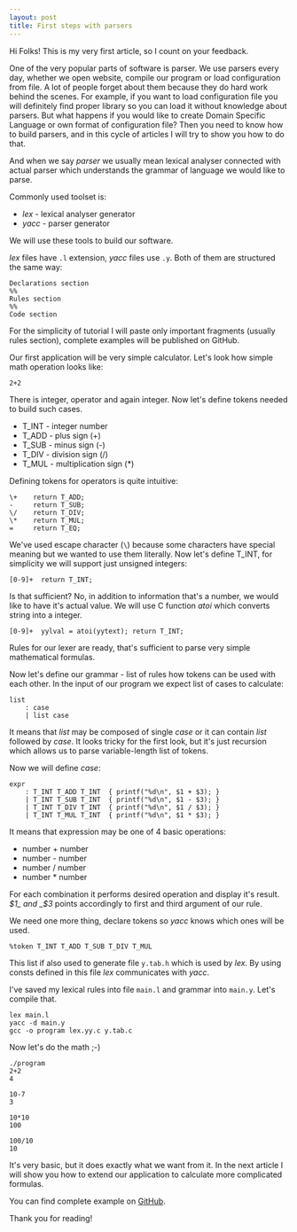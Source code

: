 ```yaml
---
layout: post
title: First steps with parsers
---
```


Hi Folks!
This is my very first article, so I count on your feedback.

One of the very popular parts of software is parser.
We use parsers every day, whether we open website, compile our program or load configuration from file.
A lot of people forget about them because they do hard work behind the scenes.
For example, if you want to load configuration file you will definitely find proper library so you can
load it without knowledge about parsers. But what happens if you would like to create
Domain Specific Language or own format of configuration file? Then you need to know how to build
parsers, and in this cycle of articles I will try to show you how to do that.

And when we say _parser_ we usually mean lexical analyser connected with actual parser which understands
the grammar of language we would like to parse.

Commonly used toolset is:

* _lex_ - lexical analyser generator
* _yacc_ - parser generator

We will use these tools to build our software.

_lex_ files have `.l` extension, _yacc_ files use `.y`.
Both of them are structured the same way:

```
Declarations section
%%
Rules section
%%
Code section
```

For the simplicity of tutorial I will paste only
important fragments (usually rules section), complete examples will be published on GitHub.

Our first application will be very simple calculator.
Let's look how simple math operation looks like:

```
2+2
```

There is integer, operator and again integer.
Now let's define tokens needed to build such cases.

* T_INT - integer number
* T_ADD - plus sign (+)
* T_SUB - minus sign (-)
* T_DIV - division sign (/)
* T_MUL - multiplication sign (*)

Defining tokens for operators is quite intuitive:

```
\+    return T_ADD;
-     return T_SUB;
\/    return T_DIV;
\*    return T_MUL;
=     return T_EQ;
```

We've used escape character (`\`) because some characters have special meaning but we wanted to use
them literally. Now let's define T_INT, for simplicity we will support just unsigned integers:

```
[0-9]+  return T_INT;
```

Is that sufficient? No, in addition to information that's a number, we would like to have it's actual value.
We will use C function _atoi_ which converts string into a integer.

```
[0-9]+  yylval = atoi(yytext); return T_INT;
```

Rules for our lexer are ready, that's sufficient to parse very simple mathematical formulas.

Now let's define our grammar - list of rules how tokens can be used with each other.
In the input of our program we expect list of cases to calculate:

```
list
    : case
    | list case
```

It means that _list_ may be composed of single _case_ or it can contain _list_ followed by _case_.
It looks tricky for the first look, but it's just recursion which allows us to parse
variable-length list of tokens.

Now we will define _case_:

```
expr
    : T_INT T_ADD T_INT  { printf("%d\n", $1 + $3); }
    | T_INT T_SUB T_INT  { printf("%d\n", $1 - $3); }
    | T_INT T_DIV T_INT  { printf("%d\n", $1 / $3); }
    | T_INT T_MUL T_INT  { printf("%d\n", $1 * $3); }
```

It means that expression may be one of 4 basic operations:

* number + number
* number - number
* number / number
* number * number

For each combination it performs desired operation and display it's result.
_$1_ and _$3_ points accordingly to first and third argument of our rule.

We need one more thing, declare tokens so _yacc_ knows which ones will be used.

```
%token T_INT T_ADD T_SUB T_DIV T_MUL
```

This list if also used to generate file `y.tab.h` which is used by _lex_.
By using consts defined in this file _lex_ communicates with _yacc_.

I've saved my lexical rules into file `main.l` and grammar into `main.y`.
Let's compile that.

```
lex main.l
yacc -d main.y
gcc -o program lex.yy.c y.tab.c
```

Now let's do the math ;-)

```
./program
2+2
4

10-7
3

10*10
100

100/10
10
```

It's very basic, but it does exactly what we want from it.
In the next article I will show you how to extend our application to calculate more complicated formulas.

You can find complete example on [GitHub](https://github.com/krzysztof-magosa/blog-examples/tree/master/parsers/calc1).

Thank you for reading!
